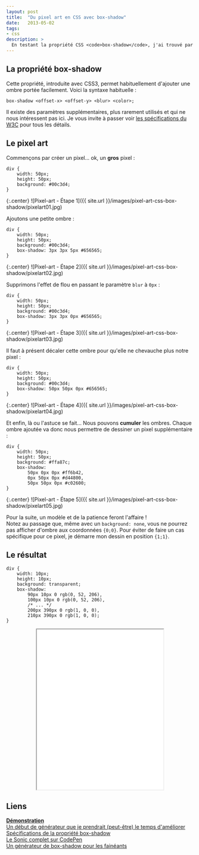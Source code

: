 ```yaml
---
layout: post
title:  "Du pixel art en CSS avec box-shadow"
date:   2013-05-02
tags: 
- css
description: >
  En testant la propriété CSS <code>box-shadow</code>, j'ai trouvé par hasard un moyen de créer de multiples carrés en multipliant les ombres. En fouinant un peu sur le net, j'ai pu voir que cette technique avait déjà été utilisée pour faire du pixel art, voici donc un petit feedback de ma part !
---
```


## La propriété box-shadow

Cette propriété, introduite avec CSS3, permet habituellement d'ajouter une ombre portée facilement. Voici la syntaxe habituelle :

	box-shadow <offset-x> <offset-y> <blur> <color>;

Il existe des paramètres supplémentaires, plus rarement utilisés et qui ne nous intéressent pas ici. Je vous invite à passer voir [les spécifications du W3C](http://www.w3.org/TR/css3-background/#the-box-shadow) pour tous les détails.

## Le pixel art

Commençons par créer un pixel... ok, un **gros** pixel :

	div {   
		width: 50px;
		height: 50px;
		background: #00c3d4;
	}

{:.center}
![Pixel-art - Étape 1]({{ site.url }}/images/pixel-art-css-box-shadow/pixelart01.jpg)

Ajoutons une petite ombre :

	div {   
		width: 50px;
		height: 50px;
		background: #00c3d4;
		box-shadow: 3px 3px 5px #656565;
	}

{:.center}
![Pixel-art - Étape 2]({{ site.url }}/images/pixel-art-css-box-shadow/pixelart02.jpg)

Supprimons l'effet de flou en passant le paramètre `blur` à `0px` :

	div {   
		width: 50px;
		height: 50px;
		background: #00c3d4;
		box-shadow: 3px 3px 0px #656565;
	}

{:.center}
![Pixel-art - Étape 3]({{ site.url }}/images/pixel-art-css-box-shadow/pixelart03.jpg)

Il faut à présent décaler cette ombre pour qu'elle ne chevauche plus notre pixel :

	div {   
		width: 50px;
		height: 50px;
		background: #00c3d4;
		box-shadow: 50px 50px 0px #656565;
	}

{:.center}
![Pixel-art - Étape 4]({{ site.url }}/images/pixel-art-css-box-shadow/pixelart04.jpg)

Et enfin, là ou l'astuce se fait... Nous pouvons **cumuler** les ombres. Chaque ombre ajoutée va donc nous permettre de dessiner un pixel supplémentaire :

	div {   
		width: 50px;
		height: 50px;
		background: #ffa87c;
		box-shadow: 
			50px 0px 0px #ff6b42,
			0px 50px 0px #d44800,
			50px 50px 0px #c02600;
	}

{:.center}
![Pixel-art - Étape 5]({{ site.url }}/images/pixel-art-css-box-shadow/pixelart05.jpg)

Pour la suite, un modèle et de la patience feront l'affaire !   
Notez au passage que, même avec un `background: none`, vous ne pourrez pas afficher d'ombre aux coordonnées `{0;0}`. Pour éviter de faire un cas spécifique pour ce pixel, je démarre mon dessin en position `{1;1}`.

## Le résultat

	div {   
		width: 10px;
		height: 10px;
		background: transparent;
		box-shadow:
			90px 10px 0 rgb(0, 52, 206),
			100px 10px 0 rgb(0, 52, 206),
			/* ... */
			200px 390px 0 rgb(1, 0, 0),
			210px 390px 0 rgb(1, 0, 0);
	}

<center><iframe src="{{ site.url }}/demos/pixel-art-css-box-shadow/index.html" width="340" height="430"></iframe></center>

## Liens
[**Démonstration**](http://blog.smarchal.com/demos/pixel-art-css-box-shadow/index.html)   
[Un début de générateur que je prendrait (peut-être) le temps d'améliorer](http://blog.smarchal.com/demos/pixel-art-css-box-shadow/generator.php)   
[Spécifications de la propriété box-shadow](http://www.w3.org/TR/css3-background/#the-box-shadow")   
[Le Sonic complet sur CodePen](http://codepen.io/zessx/pen/BsfFt")   
[Un générateur de box-shadow pour les fainéants](http://cssmatic.com/box-shadow)   